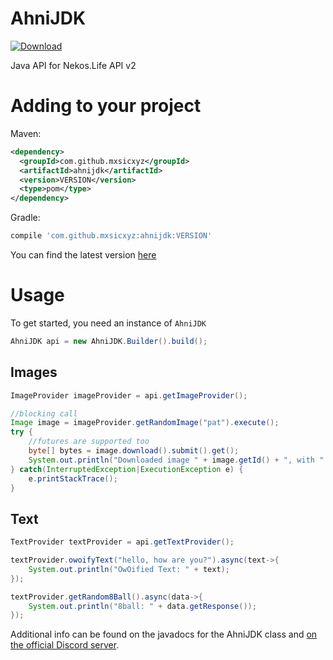# AhniJDK
[ ![Download](https://api.bintray.com/packages/adriantodt/maven/ahnijdk/images/download.svg) ](https://bintray.com/adriantodt/maven/ahnijdk/_latestVersion)

Java API for Nekos.Life API v2

# Adding to your project

Maven:
```xml
<dependency>
  <groupId>com.github.mxsicxyz</groupId>
  <artifactId>ahnijdk</artifactId>
  <version>VERSION</version>
  <type>pom</type>
</dependency>
```
Gradle:
```gradle
compile 'com.github.mxsicxyz:ahnijdk:VERSION'
```

You can find the latest version [here](https://bintray.com/adriantodt/maven/ahnijdk)

# Usage

To get started, you need an instance of `AhniJDK`
```java
AhniJDK api = new AhniJDK.Builder().build();
```

## Images 

```java
ImageProvider imageProvider = api.getImageProvider();

//blocking call
Image image = imageProvider.getRandomImage("pat").execute();
try {
    //futures are supported too
    byte[] bytes = image.download().submit().get();
    System.out.println("Downloaded image " + image.getId() + ", with " + bytes.length + " bytes");
} catch(InterruptedException|ExecutionException e) {
    e.printStackTrace();
}
```

## Text 

```java
TextProvider textProvider = api.getTextProvider();

textProvider.owoifyText("hello, how are you?").async(text->{
    System.out.println("OwOified Text: " + text);
});

textProvider.getRandom8Ball().async(data->{
    System.out.println("8ball: " + data.getResponse());
});
```

Additional info can be found on the javadocs for the AhniJDK class and [on the official Discord server](https://discord.gg/BARzYz8).
